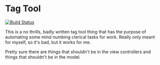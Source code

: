 # Tag Tool

[![Build Status](https://travis-ci.com/MadManGaz/Tag-Tool.svg?token=Sx12AAWLX4ipjsWQNVEs&branch=master)](https://travis-ci.com/MadManGaz/Tag-Tool)

This is a no thrills, badly written tag tool thing that has the purpose of automating some mind numbing clerical tasks for work. Really only meant for myself, so it's bad, but it works for me.

Pretty sure there are things that shouldn't be in the view controllers and things that shouldn't be in the model.
